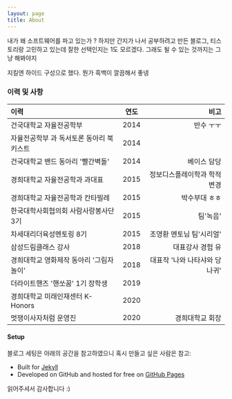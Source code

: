 ```yaml
---
layout: page
title: About
---
```


<p class="message">
  내가 왜 소프트웨어를 파고 있는가 ? 하지만 간지가 나서 공부하려고 만든 블로그, 티스토리랑 고민하고 있는데 잘한 선택인지는 1도 모르겠다. 그래도 될 수 있는 것까지는 그냥 해봐야지
</p>

지킬엔 하이드 구성으로 했다. 뭔가 흑백이 깔끔해서 좋넹

### 이력 및 사항
 
 
|이력|연도|비고|
|:---|:---:|---:|
|건국대학교 자율전공학부|2014|반수 ㅜㅜ|
|자율전공학부 과 독서토론 동아리 북키스트|2014||
|건국대학교 밴드 동아리 '빨간벽돌' |2014|베이스 담당|
|경희대학교 자율전공학과 과대표|2015|정보디스플레이학과 학적변경|
|경희대학교 자율전공학과 칸타빌레|2015|박수부대 ㅎㅎ|
|한국대학사회협의회 사람사랑봉사단 3기|2015|팀'녹음'|
|차세대리더육성멘토링 8기|2015|조영환 멘토님 팀'시리얼'|
|삼성드림클래스 강사|2018| 대표강사 경험 유|
|경희대학교 영화제작 동아리 '그림자놀이'|2018|대표작 '나와 나타샤와 당나귀'|
|더라이트핸즈 '핸쏘꿈' 1기 장학생|2019||
|경희대학교 미래인재센터 K-Honors|2020||
|멋쟁이사자처럼 운영진|2020|경희대학교 회장|


#### Setup

블로그 세팅은 아래의 공간을 참고하였으니 혹시 만들고 싶은 사람은 참고:

* Built for [Jekyll](https://jekyllrb.com)
* Developed on GitHub and hosted for free on [GitHub Pages](https://pages.github.com)

읽어주셔서 감사합니다 :)
